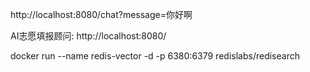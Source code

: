http://localhost:8080/chat?message=你好啊

AI志愿填报顾问: http://localhost:8080/

docker run --name redis-vector -d -p 6380:6379 redislabs/redisearch